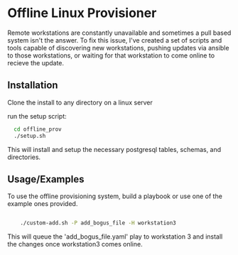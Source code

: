 # Offline Linux Provisioner

Remote workstations are constantly unavailable and sometimes a pull based system isn't the answer. To fix this issue, I've created a set of scripts and tools capable of discovering new workstations, pushing updates via ansible to those workstations, or waiting for that workstation to come online to recieve the update.







## Installation

Clone the install to any directory on a linux server

run the setup script:

```bash
  cd offline_prov
  ./setup.sh
```
    
This will install and setup the necessary postgresql tables, schemas, and directories.


## Usage/Examples

To use the offline provisioning system, build a playbook or use one of the example ones provided.


```bash

    ./custom-add.sh -P add_bogus_file -H workstation3

```

This will queue the 'add_bogus_file.yaml' play to workstation 3 and install the changes once workstation3 comes online.
